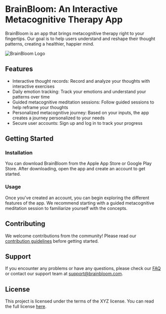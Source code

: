 # BrainBloom: An Interactive Metacognitive Therapy App

BrainBloom is an app that brings metacognitive therapy right to your fingertips. Our goal is to help users understand and reshape their thought patterns, creating a healthier, happier mind.

![BrainBloom Logo](Link-to-logo-here)

## Features

- Interactive thought records: Record and analyze your thoughts with interactive exercises
- Daily emotion tracking: Track your emotions and understand your patterns over time
- Guided metacognitive meditation sessions: Follow guided sessions to help reframe your thoughts
- Personalized metacognitive journey: Based on your inputs, the app creates a journey personalized to your needs
- Secure user accounts: Sign up and log in to track your progress

## Getting Started

### Installation

You can download BrainBloom from the Apple App Store or Google Play Store. After downloading, open the app and create an account to get started.

### Usage

Once you've created an account, you can begin exploring the different features of the app. We recommend starting with a guided metacognitive meditation session to familiarize yourself with the concepts.

## Contributing

We welcome contributions from the community! Please read our [contribution guidelines](Link-to-contribution-guidelines-here) before getting started.

## Support

If you encounter any problems or have any questions, please check our [FAQ](Link-to-FAQ-here) or contact our support team at support@brainbloom.com.

## License

This project is licensed under the terms of the XYZ license. You can read the full license [here](Link-to-license-here).
